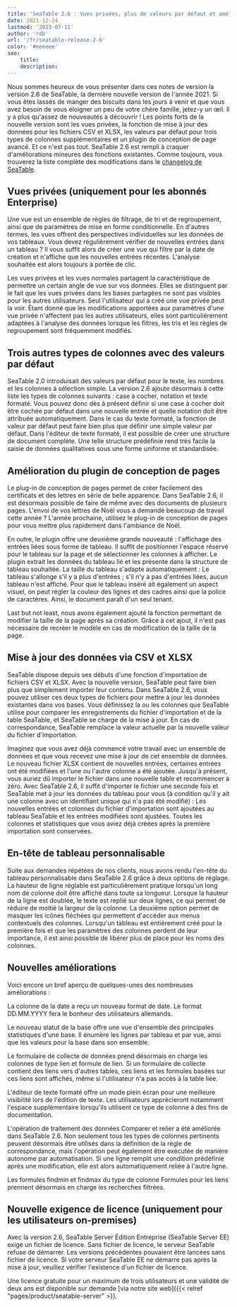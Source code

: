 ```yaml
---
title: 'SeaTable 2.6 : Vues privées, plus de valeurs par défaut et amélioration du plugin de conception de pages'
date: 2021-12-24
lastmod: '2023-07-11'
author: 'rdb'
url: '/fr/seatable-release-2-6'
color: '#eeeeee'
seo:
    title:
    description:
---
```


Nous sommes heureux de vous présenter dans ces notes de version la version 2.6 de SeaTable, la dernière nouvelle version de l'année 2021. Si vous êtes lassés de manger des biscuits dans les jours à venir et que vous avez besoin de vous éloigner un peu de votre chère famille, jetez-y un œil. Il y a plus qu'assez de nouveautés à découvrir ! Les points forts de la nouvelle version sont les vues privées, la fonction de mise à jour des données pour les fichiers CSV et XLSX, les valeurs par défaut pour trois types de colonnes supplémentaires et un plugin de conception de page avancé. Et ce n'est pas tout. SeaTable 2.6 est rempli à craquer d'améliorations mineures des fonctions existantes. Comme toujours, vous trouverez la liste complète des modifications dans le [changelog de SeaTable](https://seatable.io/fr/docs/changelog/version-2-6/).

## Vues privées (uniquement pour les abonnés Enterprise)

Une vue est un ensemble de règles de filtrage, de tri et de regroupement, ainsi que de paramètres de mise en forme conditionnelle. En d'autres termes, les vues offrent des perspectives individuelles sur les données de vos tableaux. Vous devez régulièrement vérifier de nouvelles entrées dans un tableau ? Il vous suffit alors de créer une vue qui filtre par la date de création et n'affiche que les nouvelles entrées récentes. L'analyse souhaitée est alors toujours à portée de clic.

Les vues privées et les vues normales partagent la caractéristique de permettre un certain angle de vue sur vos données. Elles se distinguent par le fait que les vues privées dans les bases partagées ne sont pas visibles pour les autres utilisateurs. Seul l'utilisateur qui a créé une vue privée peut la voir. Étant donné que les modifications apportées aux paramètres d'une vue privée n'affectent pas les autres utilisateurs, elles sont particulièrement adaptées à l'analyse des données lorsque les filtres, les tris et les règles de regroupement sont fréquemment modifiés.

## Trois autres types de colonnes avec des valeurs par défaut

SeaTable 2.0 introduisait des valeurs par défaut pour le texte, les nombres et les colonnes à sélection simple. La version 2.6 ajoute désormais à cette liste les types de colonnes suivants : case à cocher, notation et texte formaté. Vous pouvez donc dès à présent définir si une case à cocher doit être cochée par défaut dans une nouvelle entrée et quelle notation doit être attribuée automatiquement. Dans le cas du texte formaté, la fonction de valeur par défaut peut faire bien plus que définir une simple valeur par défaut. Dans l'éditeur de texte formaté, il est possible de créer une structure de document complète. Une telle structure prédéfinie rend très facile la saisie de données qualitatives sous une forme uniforme et standardisée.

## Amélioration du plugin de conception de pages

Le plug-in de conception de pages permet de créer facilement des certificats et des lettres en série de belle apparence. Dans SeaTable 2.6, il est désormais possible de faire de même avec des documents de plusieurs pages. L'envoi de vos lettres de Noël vous a demandé beaucoup de travail cette année ? L'année prochaine, utilisez le plug-in de conception de pages pour vous mettre plus rapidement dans l'ambiance de Noël.

En outre, le plugin offre une deuxième grande nouveauté : l'affichage des entrées liées sous forme de tableau. Il suffit de positionner l'espace réservé pour le tableau sur la page et de sélectionner les colonnes à afficher. Le plugin extrait les données du tableau lié et les présente dans la structure de tableau souhaitée. La taille du tableau s'adapte automatiquement : Le tableau s'allonge s'il y a plus d'entrées ; s'il n'y a pas d'entrées liées, aucun tableau n'est affiché. Pour que le tableau inséré ait également un aspect visuel, on peut régler la couleur des lignes et des cadres ainsi que la police de caractères. Ainsi, le document paraît d'un seul tenant.

Last but not least, nous avons également ajouté la fonction permettant de modifier la taille de la page après sa création. Grâce à cet ajout, il n'est pas nécessaire de recréer le modèle en cas de modification de la taille de la page.

## Mise à jour des données via CSV et XLSX

SeaTable dispose depuis ses débuts d'une fonction d'importation de fichiers CSV et XLSX. Avec la nouvelle version, SeaTable peut faire bien plus que simplement importer leur contenu. Dans SeaTable 2.6, vous pouvez utiliser ces deux types de fichiers pour mettre à jour les données existantes dans vos bases. Vous définissez la ou les colonnes que SeaTable utilise pour comparer les enregistrements du fichier d'importation et de la table SeaTable, et SeaTable se charge de la mise à jour. En cas de correspondance, SeaTable remplace la valeur actuelle par la nouvelle valeur du fichier d'importation.

Imaginez que vous avez déjà commencé votre travail avec un ensemble de données et que vous recevez une mise à jour de cet ensemble de données. Le nouveau fichier XLSX contient de nouvelles entrées, certaines entrées ont été modifiées et l'une ou l'autre colonne a été ajoutée. Jusqu'à présent, vous auriez dû importer le fichier dans une nouvelle table et recommencer à zéro. Avec SeaTable 2.6, il suffit d'importer le fichier une seconde fois et SeaTable met à jour les données du tableau pour vous (à condition qu'il y ait une colonne avec un identifiant unique qui n'a pas été modifié) : Les nouvelles entrées et colonnes du fichier d'importation sont ajoutées au tableau SeaTable et les entrées modifiées sont ajustées. Toutes les colonnes et statistiques que vous aviez déjà créées après la première importation sont conservées.

## En-tête de tableau personnalisable

Suite aux demandes répétées de nos clients, nous avons rendu l'en-tête du tableau personnalisable dans SeaTable 2.6 grâce à deux options de réglage. La hauteur de ligne réglable est particulièrement pratique lorsqu'un long nom de colonne doit être affiché dans toute sa longueur. Lorsque la hauteur de la ligne est doublée, le texte est replié sur deux lignes, ce qui permet de réduire de moitié la largeur de la colonne. La deuxième option permet de masquer les icônes fléchées qui permettent d'accéder aux menus contextuels des colonnes. Lorsqu'un tableau est entièrement créé pour la première fois et que les paramètres des colonnes perdent de leur importance, il est ainsi possible de libérer plus de place pour les noms des colonnes.

## Nouvelles améliorations

Voici encore un bref aperçu de quelques-unes des nombreuses améliorations :

La colonne de la date a reçu un nouveau format de date. Le format DD.MM.YYYY fera le bonheur des utilisateurs allemands.

Le nouveau statut de la base offre une vue d'ensemble des principales statistiques d'une base. Il énumère les lignes par tableau et par vue, ainsi que les valeurs pour la base dans son ensemble.

Le formulaire de collecte de données prend désormais en charge les colonnes de type lien et formule de lien. Si un formulaire de collecte contient des liens vers d'autres tables, ces liens et les formules basées sur ces liens sont affichés, même si l'utilisateur n'a pas accès à la table liée.

L'éditeur de texte formaté offre un mode plein écran pour une meilleure visibilité lors de l'édition de texte. Les utilisateurs apprécieront notamment l'espace supplémentaire lorsqu'ils utilisent ce type de colonne à des fins de documentation.

L'opération de traitement des données Comparer et relier a été améliorée dans SeaTable 2.6. Non seulement tous les types de colonnes pertinents peuvent désormais être utilisés dans la définition de la règle de correspondance, mais l'opération peut également être exécutée de manière autonome par automatisation. Si une ligne remplit une condition prédéfinie après une modification, elle est alors automatiquement reliée à l'autre ligne.

Les formules findmin et findmax du type de colonne Formules pour les liens prennent désormais en charge les recherches filtrées.

## Nouvelle exigence de licence (uniquement pour les utilisateurs on-premises)

Avec la version 2.6, SeaTable Server Édition Entreprise (SeaTable Server EE) exige un fichier de licence. Sans fichier de licence, le serveur SeaTable refuse de démarrer. Les versions précédentes pouvaient être lancées sans fichier de licence. Si votre serveur SeaTable EE ne démarre pas après la mise à jour, veuillez vérifier l'existence d'un fichier de licence.

Une licence gratuite pour un maximum de trois utilisateurs et une validité de deux ans est disponible sur demande [via notre site web]({{< relref "pages/product/seatable-server" >}}.
